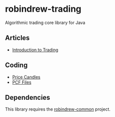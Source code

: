 # robindrew-trading
Algorithmic trading core library for Java

## Articles
* [Introduction to Trading](https://github.com/robindrew/robindrew-trading/wiki/Introduction-to-Trading)

## Coding
* [Price Candles](https://github.com/robindrew/robindrew-trading/wiki/Coding:-Price-Candles)
* [PCF Files](https://github.com/robindrew/robindrew-trading/wiki/Coding:-PCF-Files)

## Dependencies
This library requires the [robindrew-common](https://github.com/robindrew/robindrew-common) project.
